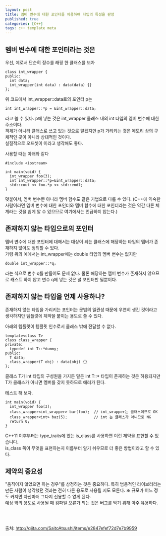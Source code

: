 ```yaml
---
layout: post
title: 멤버 변수에 대한 포인터를 이용하여 타입의 특성을 판정
published: true
categories: [C++]
tags: c++ template meta
---
```

## 멤버 변수에 대한 포인터라는 것은
우선, 예로서 단순히 정수를 래핑 한 클래스를 보자

```
class int_wrapper {
public:
  int data;
  int_wrapper(int data) : data(data) {}
};
```
  
위 코드에서 int_wrapper::data로의 포인터 p는

```
int int_wrapper::*p = &int_wrapper::data;
```
  
라고 쓸 수 있다. p에 넣는 것은 int_wrapper 클래스 내의 int 타입의 멤버 변수에 대한 주소이다.  
객체가 아니라 클래스로 쓰고 있는 것으로 알겠지만 p가 가리키는 것은 메모리 상의 구체적인 곳이 아니라 상대적인 것이다.  
실질적으로 오프셋이 이라고 생각해도 좋다.  
  
사용할 때는 아래와 같다  
  
```
#include <iostream>

int main(void) {
  int_wrapper foo(3);
  int int_wrapper::*p=&int_wrapper::data;
  std::cout << foo.*p << std::endl;
}
```
  
덧붙여서, 멤버 변수뿐 아니라 멤버 함수도 같은 기법으로 다룰 수 있다. (C++에 익숙한 사람이라면 멤버 변수에 대한 포인터와 멤버 함수에 대한 포인터라는 것은 약간 다른 체계라는 것을 쉽게 알 수 있으므로 여기에서는 언급하지 않는다.)  
  
  
## 존재하지 않는 타입으로의 포인터  
멤버 변수에 대한 포인터에 대해서는 대상이 되는 클래스에 해당하는 타입의 멤버가 존재하지 않아도 정의할 수 있다.  
가령 위의 예에서는 int_wrapper에는 double 타입의 멤버 변수는 없지만  
  
```
double int_wrapper::*q;
```
  
라는 식으로 변수 q를 만들어도 문제 없다. 물론 해당하는 멤버 변수가 존재하지 않으므로 캐스트 하지 않고 변수 q에 넣는 것은 널 포인터만 될뿐이다.  
  
  
## 존재하지 않는 타입을 언제 사용하나?
존재하지 않는 타입을 가리키는 포인터는 문법의 일관성 때문에 우연히 생긴 것이라고 생각하지만 템플릿에 제약을 붙이는 용도로 쓸 수 있다.  
  
아래의 템플릿이 템플릿 인수로서 클래스 밖에 전달할 수 없다.  
  
```
template<class T>
class class_wrapper {
private:
  typedef int T::*dummy;
public:
  T data;
  class_wrapper(T obj) : data(obj) {}
};
```  
  
클래스 T가 int 타입의 구성원을 가지든 말든 int T::* 타입이 존재하는 것은 허용되지만 T가 클래스가 아니면 멤버를 갖지 못하므로 에러가 된다.  
  
테스트 해 보자.  
  
```
int main(void) {
  int_wrapper foo(3);
  class_wrapper<int_wrapper> bar(foo);  // int_wrapper는 클래스이므로 OK
  class_wrapper<int> baz(5);            // int 는 클래스가 아니므로 NG
  return 0;
}
```
  
  
C++11 이후부터는 type_traits에 있는 is_class를 사용하면 이런 제약을 표현할 수 있습니다.  
is_class 쪽이 무엇을 표현하는지 이름부터 알기 쉬우므로 더 좋은 방법이라고 할 수 있다.
  
  
## 제약의 중요성
"움직이지 않았으면 하는 경우"를 상정하는 것은 중요하다. 특히 범용적인 라이브러리는 만든 사람이 생각했던 것과는 전혀 다른 용도로 사용될 지도 모른다.  또 규모가 어느 정도 커지면 자신마저 그다지 신용할 수 없게 된다.  
예상 밖의 용도로 사용될 때 컴파일 오류가 되는 것은 버그를 막기 위해 아주 유용하다.
  
     
<br>
<br>  

출처: http://qiita.com/SaitoAtsushi/items/e2847efef72d7e7b9959 